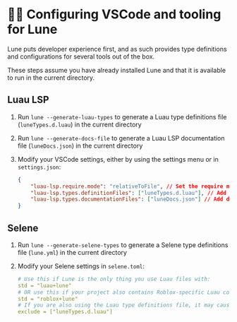 # 🧑‍💻 Configuring VSCode and tooling for Lune

Lune puts developer experience first, and as such provides type definitions and configurations for several tools out of the box.

These steps assume you have already installed Lune and that it is available to run in the current directory.

## Luau LSP

1. Run `lune --generate-luau-types` to generate a Luau type definitions file (`luneTypes.d.luau`) in the current directory
2. Run `lune --generate-docs-file` to generate a Luau LSP documentation file (`luneDocs.json`) in the current directory
3. Modify your VSCode settings, either by using the settings menu or in `settings.json`:

    ```json
    {
    	"luau-lsp.require.mode": "relativeToFile", // Set the require mode to work with Lune
    	"luau-lsp.types.definitionFiles": ["luneTypes.d.luau"], // Add type definitions for Lune globals
    	"luau-lsp.types.documentationFiles": ["luneDocs.json"] // Add documentation for Lune globals
    }
    ```

## Selene

1. Run `lune --generate-selene-types` to generate a Selene type definitions file (`lune.yml`) in the current directory
2. Modify your Selene settings in `selene.toml`:

    ```yaml
    # Use this if Lune is the only thing you use Luau files with:
    std = "luau+lune"
    # OR use this if your project also contains Roblox-specific Luau code:
    std = "roblox+lune"
    # If you are also using the Luau type definitions file, it may cause issues, and can be safely ignored:
    exclude = ["luneTypes.d.luau"]
    ```
